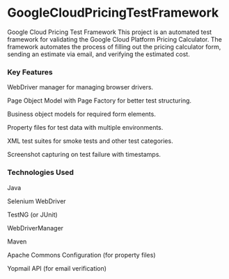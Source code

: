 # GoogleCloudPricingTestFramework
Google Cloud Pricing Test Framework  This project is an automated test framework for validating the Google Cloud Platform Pricing Calculator. The framework automates the process of filling out the pricing calculator form, sending an estimate via email, and verifying the estimated cost.

### Key Features

WebDriver manager for managing browser drivers.

Page Object Model with Page Factory for better test structuring.

Business object models for required form elements.

Property files for test data with multiple environments.

XML test suites for smoke tests and other test categories.

Screenshot capturing on test failure with timestamps.

### Technologies Used
Java

Selenium WebDriver

TestNG (or JUnit)

WebDriverManager

Maven

Apache Commons Configuration (for property files)

Yopmail API (for email verification)
